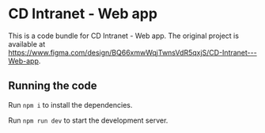
  # CD Intranet - Web app

  This is a code bundle for CD Intranet - Web app. The original project is available at https://www.figma.com/design/BQ66xmwWqjTwnsVdR5qxjS/CD-Intranet---Web-app.

  ## Running the code

  Run `npm i` to install the dependencies.

  Run `npm run dev` to start the development server.
  